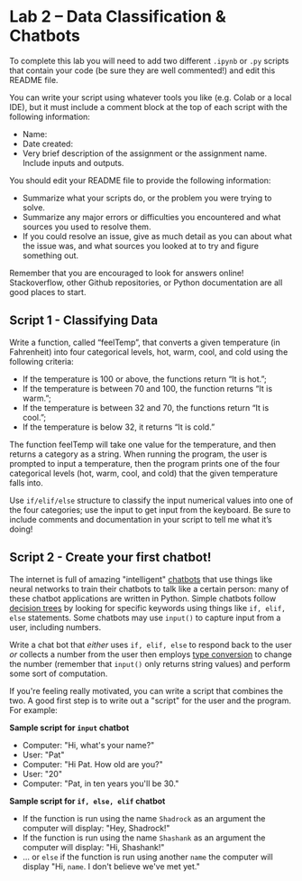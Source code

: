 # Lab 2 – Data Classification & Chatbots
To complete this lab you will need to add two different `.ipynb` or `.py` scripts that contain your code (be sure they are well commented!) and edit this README file.

You can write your script using whatever tools you like (e.g. Colab or a local IDE), but it must include a comment block at the top of each script with the following information:
- Name:
- Date created:
- Very brief description of the assignment or the assignment name. Include inputs and outputs.

You should edit your README file to provide the following information:
- Summarize what your scripts do, or the problem you were trying to solve.
- Summarize any major errors or difficulties you encountered and what sources you used to resolve them.
- If you could resolve an issue, give as much detail as you can about what the issue was, and what sources you looked at to try and figure something out.

Remember that you are encouraged to look for answers online! Stackoverflow, other Github repositories, or Python documentation are all good places to start.

## Script 1 - Classifying Data
Write a function, called “feelTemp”, that converts a given temperature (in Fahrenheit) into four categorical levels, hot, warm, cool, and cold using the following criteria:

- If the temperature is 100 or above, the functions return “It is hot.”;
- If the temperature is between 70 and 100, the function returns “It is warm.”;
- If the temperature is between 32 and 70, the functions return “It is cool.”;
- If the temperature is below 32, it returns “It is cold.”

The function feelTemp will take one value for the temperature, and then returns a category as a string. When running the program, the user is prompted to input a temperature, then the program prints one of the four categorical levels (hot, warm, cool, and cold) that the given temperature falls into.

Use `if/elif/else` structure to classify the input numerical values into one of the four categories; use the input to get input from the keyboard. Be sure to include comments and documentation in your script to tell me what it’s doing!

## Script 2 - Create your first chatbot!

The internet is full of amazing "intelligent" [chatbots](https://en.wikipedia.org/wiki/Chatbot) that use things like neural networks to train their chatbots to talk like a certain person: many of these chatbot applications are written in Python. Simple chatbots follow [decision trees](https://www.dummies.com/programming/python/using-nested-decision-statements-python/) by looking for specific keywords using things like `if, elif, else` statements. Some chatbots may use `input()` to capture input from a user, including numbers.

Write a chat bot that *either* uses `if, elif, else` to respond back to the user *or* collects a number from the user then employs [type conversion](https://www.digitalocean.com/community/tutorials/how-to-convert-data-types-in-python-3) to change the number (remember that `input()` only returns string values) and perform some sort of computation. 

If you're feeling really motivated, you can write a script that combines the two. A good first step is to write out a "script" for the user and the program. For example: 

**Sample script for `input` chatbot**
- Computer: "Hi, what's your name?"
- User: "Pat"
- Computer: "Hi Pat. How old are you?"
- User: "20"
- Computer: "Pat, in ten years you'll be 30."

**Sample script for `if, else, elif` chatbot**
- If the function is run using the name `Shadrock` as an argument the computer will display: "Hey, Shadrock!"
- If the function is run using the name `Shashank` as an argument the computer will display: "Hi, Shashank!"
- ... or `else` if the function is run using another `name` the computer will display "Hi, `name`. I don't believe we've met yet."



